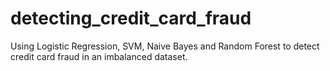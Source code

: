 # detecting_credit_card_fraud
Using Logistic Regression, SVM, Naive Bayes and Random Forest to detect credit card fraud in an imbalanced dataset.

